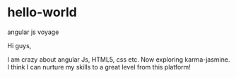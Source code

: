 # hello-world
angular js voyage

Hi guys,

I am crazy about angular Js, HTML5, css etc. Now exploring karma-jasmine. I think I can nurture my skills to a great level from this platform!

